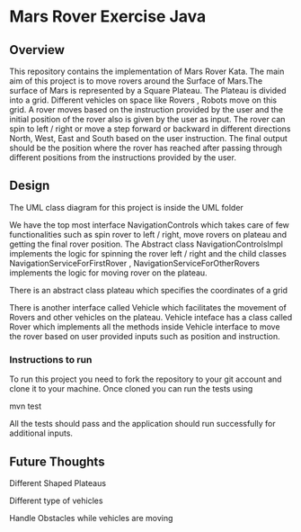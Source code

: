 # Mars Rover Exercise Java

## Overview

This repository contains the implementation of Mars Rover Kata.
The main aim of this project is to move rovers around the Surface of Mars.The surface of Mars is represented by a Square Plateau. The Plateau is divided into a grid. Different vehicles on space like Rovers , Robots move on this grid. 
A rover moves based on the instruction provided by the user and the initial position of the rover also is given by the user as input.
The rover can spin to left / right or move a step forward or backward in different directions North, West, East and South based on the user instruction.
The final output should be the position where the rover has reached after passing through different positions from the instructions provided by the user. 

## Design

The UML class diagram for this project is inside the UML folder

We have the top most interface NavigationControls which takes care of few functionalities such as spin rover to left / right, move rovers on plateau and getting the final rover position.
The Abstract class NavigationControlsImpl implements the logic for spinning the rover left / right and the child classes NavigationServiceForFirstRover , NavigationServiceForOtherRovers implements the logic for moving rover on the plateau.

There is an abstract class plateau which specifies the coordinates of a grid

There is another interface called Vehicle which facilitates the movement of Rovers and other vehicles on the plateau. Vehicle inteface has a class called Rover which implements all the methods inside Vehicle interface to move the rover based on user provided inputs such as position and instruction.


### Instructions to run

To run this project you need to fork the repository to your git account and clone it to your machine.
Once cloned you can run the tests using

mvn test

All the tests should pass and the application should run successfully for additional inputs.


## Future Thoughts

Different Shaped Plateaus

Different type of vehicles

Handle Obstacles while vehicles are moving







